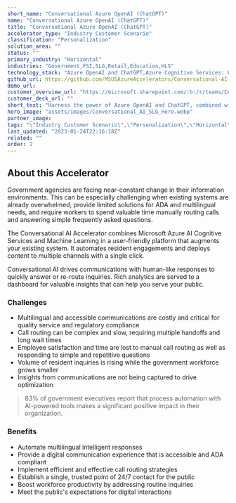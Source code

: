 ```yaml
---
short_name: "Conversational Azure OpenAI (ChatGPT)"
name: "Conversational Azure OpenAI (ChatGPT)"
title: "Conversational Azure OpenAI (ChatGPT)"
accelerator_type: "Industry Customer Scenario"
classification: "Personalization"
solution_area: ""
status: ""
primary_industry: "Horizontal"
industries: "Government,FSI,SLG,Retail,Education,HLS"
technology_stack: "Azure OpenAI and ChatGPT,Azure Cognitive Services: Language,Language Understanding,Translator,Speech to Text,Text to Speech; Azure Cognitive Search,Azure Semantic Search,Azure Custom Voice,Azure Document Translation,Azure SQL"
github_url: https://github.com/MSUSAzureAccelerators/Conversational-AI-Accelerator
demo_url: 
customer_overview_url: "https://microsoft.sharepoint.com/:b:/r/teams/CAF-SolutionAccelerators/Shared%20Documents/General/BVA%20Files/Conversational%20AI%20for%20SLG/Conversational%20AI%20(SLG)%20Overview.pdf?csf=1&web=1&e=Q9pfgM"
customer_deck_url: ""
short_text: "Harness the power of Azure OpenAI and ChatGPT, combined with dozens of Azure AI and Data services with a rapid POC tailored to customer. "
hero_image: "assets/images/Conversational_AI_SLG_Hero.webp"
partner_image: 
tags: "\"Industry Customer Scenario\",\"Personalization\",\"Horizontal\",\"Government\",\"FSI\",\"SLG\",\"Retail\",\"Education\",\"HLS\",\"Azure OpenAI and ChatGPT\",\"Azure Cognitive Services: Language\",\"Language Understanding\",\"Translator\",\"Speech to Text\",\"Text to Speech; Azure Cognitive Search\",\"Azure Semantic Search\",\"Azure Custom Voice\",\"Azure Document Translation\",\"Azure SQL\""
last_updated: "2023-01-24T22:16:18Z"
related: ""
order: 2
---
```

## About this Accelerator

Government agencies are facing near-constant change in their information environments. This can be especially challenging when existing systems are already overwhelmed, provide limited solutions for ADA and multilingual needs, and require workers to spend valuable time manually routing calls and answering simple frequently asked questions.

The Conversational AI Accelerator combines Microsoft Azure AI Cognitive Services and Machine Learning in a user-friendly platform that augments your existing system. It automates resident engagements and deploys content to multiple channels with a single click. 

Conversational AI drives communications with human-like responses to quickly answer or re-route inquiries. Rich analytics are served to a dashboard for valuable insights that can help you serve your public.

### Challenges

* Multilingual and accessible communications are costly and critical for quality service and regulatory compliance
* Call routing can be complex and slow, requiring multiple handoffs and long wait times
* Employee satisfaction and time are lost to manual call routing as well as responding to simple and repetitive questions
* Volume of resident inquiries is rising while the government workforce grows smaller
* Insights from communications are not being captured to drive optimization

> 83% of government executives report that process automation with AI-powered tools makes a significant positive impact in their organization.

### Benefits

* Automate multilingual intelligent responses
* Provide a digital communication experience that is accessible and ADA compliant
* Implement efficient and effective call routing strategies
* Establish a single, trusted point of 24/7 contact for the public
* Boost workforce productivity by addressing routine inquiries
* Meet the public's expectations for digital interactions